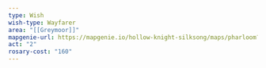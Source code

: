 ```yaml
---
type: Wish
wish-type: Wayfarer
area: "[[Greymoor]]"
mapgenie-url: https://mapgenie.io/hollow-knight-silksong/maps/pharloom?locationIds=478814
act: "2"
rosary-cost: "160"
---
```

